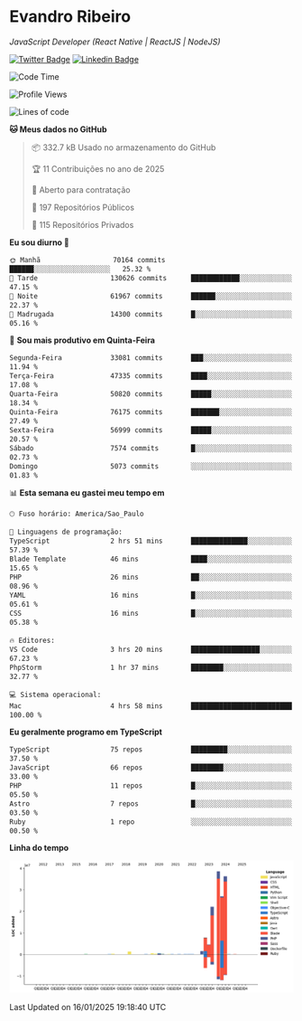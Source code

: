# Evandro **Ribeiro**

*JavaScript Developer (React Native | ReactJS | NodeJS)*

[![Twitter Badge](https://img.shields.io/badge/-@ribeiroevandro-201B2D?style=flat-square&labelColor=201B2D&logo=twitter&logoColor=white&link=https://twitter.com/ribeiroevandro)](https://twitter.com/ribeiroevandro) 
[![Linkedin Badge](https://img.shields.io/badge/-Evandro%20Ribeiro-201B2D?style=flat-square&logo=Linkedin&logoColor=white&link=https://www.linkedin.com/in/ribeiroevandro)](https://www.linkedin.com/in/ribeiroevandro) 


<!--START_SECTION:waka-->
![Code Time](http://img.shields.io/badge/Code%20Time-4%2C238%20hrs%2029%20mins-blue)

![Profile Views](http://img.shields.io/badge/Visualizac%C3%B5es%20do%20perfil-15-blue)

![Lines of code](https://img.shields.io/badge/Desde%20o%20Hello%20World%20eu%20escrevi-140.7%20million%20linhas%20de%20c%C3%B3digo-blue)

**🐱 Meus dados no GitHub** 

> 📦 332.7 kB Usado no armazenamento do GitHub 
 > 
> 🏆 11 Contribuições no ano de 2025
 > 
> 💼 Aberto para contratação
 > 
> 📜 197 Repositórios Públicos 
 > 
> 🔑 115 Repositórios Privados 
 > 
**Eu sou diurno 🐤** 

```text
🌞 Manhã                  70164 commits       ██████░░░░░░░░░░░░░░░░░░░   25.32 % 
🌆 Tarde                  130626 commits      ████████████░░░░░░░░░░░░░   47.15 % 
🌃 Noite                  61967 commits       ██████░░░░░░░░░░░░░░░░░░░   22.37 % 
🌙 Madrugada              14300 commits       █░░░░░░░░░░░░░░░░░░░░░░░░   05.16 % 
```
📅 **Sou mais produtivo em Quinta-Feira** 

```text
Segunda-Feira            33081 commits       ███░░░░░░░░░░░░░░░░░░░░░░   11.94 % 
Terça-Feira              47335 commits       ████░░░░░░░░░░░░░░░░░░░░░   17.08 % 
Quarta-Feira             50820 commits       █████░░░░░░░░░░░░░░░░░░░░   18.34 % 
Quinta-Feira             76175 commits       ███████░░░░░░░░░░░░░░░░░░   27.49 % 
Sexta-Feira              56999 commits       █████░░░░░░░░░░░░░░░░░░░░   20.57 % 
Sábado                   7574 commits        █░░░░░░░░░░░░░░░░░░░░░░░░   02.73 % 
Domingo                  5073 commits        ░░░░░░░░░░░░░░░░░░░░░░░░░   01.83 % 
```


📊 **Esta semana eu gastei meu tempo em** 

```text
🕑︎ Fuso horário: America/Sao_Paulo

💬 Linguagens de programação: 
TypeScript               2 hrs 51 mins       ██████████████░░░░░░░░░░░   57.39 % 
Blade Template           46 mins             ████░░░░░░░░░░░░░░░░░░░░░   15.65 % 
PHP                      26 mins             ██░░░░░░░░░░░░░░░░░░░░░░░   08.96 % 
YAML                     16 mins             █░░░░░░░░░░░░░░░░░░░░░░░░   05.61 % 
CSS                      16 mins             █░░░░░░░░░░░░░░░░░░░░░░░░   05.38 % 

🔥 Editores: 
VS Code                  3 hrs 20 mins       █████████████████░░░░░░░░   67.23 % 
PhpStorm                 1 hr 37 mins        ████████░░░░░░░░░░░░░░░░░   32.77 % 

💻 Sistema operacional: 
Mac                      4 hrs 58 mins       █████████████████████████   100.00 % 
```

**Eu geralmente programo em TypeScript** 

```text
TypeScript               75 repos            █████████░░░░░░░░░░░░░░░░   37.50 % 
JavaScript               66 repos            ████████░░░░░░░░░░░░░░░░░   33.00 % 
PHP                      11 repos            █░░░░░░░░░░░░░░░░░░░░░░░░   05.50 % 
Astro                    7 repos             █░░░░░░░░░░░░░░░░░░░░░░░░   03.50 % 
Ruby                     1 repo              ░░░░░░░░░░░░░░░░░░░░░░░░░   00.50 % 
```



**Linha do tempo**

![Lines of Code chart](https://raw.githubusercontent.com/ribeiroevandro/ribeiroevandro/main/assets/bar_graph.png)


 Last Updated on 16/01/2025 19:18:40 UTC
<!--END_SECTION:waka-->
